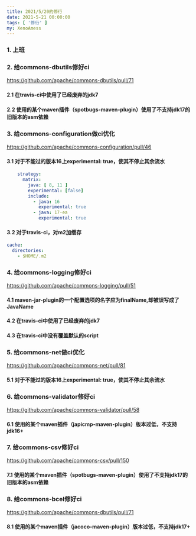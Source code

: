 ```yaml
---
title: 2021/5/20的修行
date: 2021-5-21 00:00:00
tags: [ '修行' ]
my: XenoAmess
---
```


### 1. 上班

### 2. 给commons-dbutils修好ci

https://github.com/apache/commons-dbutils/pull/71

#### 2.1 在travis-ci中使用了已经废弃的jdk7

#### 2.2 使用的某个maven插件（spotbugs-maven-plugin）使用了不支持jdk17的旧版本的asm依赖

### 3. 给commons-configuration做ci优化

https://github.com/apache/commons-configuration/pull/46

#### 3.1 对于不能过的版本16上experimental: true，使其不停止其余流水

```yaml
    strategy:
      matrix:
        java: [ 8, 11 ]
        experimental: [false]
        include:
          - java: 16
            experimental: true
          - java: 17-ea
            experimental: true
```

#### 3.2 对于travis-ci，对m2加缓存

```yaml
cache:
  directories:
    - $HOME/.m2
```

### 4. 给commons-logging修好ci

https://github.com/apache/commons-logging/pull/51

#### 4.1 maven-jar-plugin的一个配置选项的名字应为finalName,却被误写成了JavaName

#### 4.2 在travis-ci中使用了已经废弃的jdk7

#### 4.3 在travis-ci中没有覆盖默认的script

### 5. 给commons-net做ci优化

https://github.com/apache/commons-net/pull/81

#### 5.1 对于不能过的版本16上experimental: true，使其不停止其余流水

### 6. 给commons-validator修好ci

https://github.com/apache/commons-validator/pull/58

#### 6.1 使用的某个maven插件（japicmp-maven-plugin）版本过低，不支持jdk16+

### 7. 给commons-csv修好ci

https://github.com/apache/commons-csv/pull/150

#### 7.1 使用的某个maven插件（spotbugs-maven-plugin）使用了不支持jdk17的旧版本的asm依赖

### 8. 给commons-bcel修好ci

https://github.com/apache/commons-dbutils/pull/71

#### 8.1 使用的某个maven插件（jacoco-maven-plugin）版本过低，不支持jdk17+
